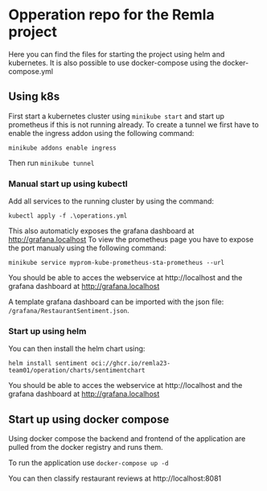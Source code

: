 # Opperation repo for the Remla project
Here you can find the files for starting the project using helm and kubernetes. It is also possible to use docker-compose using the docker-compose.yml


## Using k8s
First start a kubernetes cluster using `minikube start` and start up prometheus if this is not running already.
To create a tunnel we first have to enable the ingress addon using the following command:
```
minikube addons enable ingress
```
Then run `minikube tunnel`

### Manual start up using kubectl
Add all services to the running cluster by using the command:
```
kubectl apply -f .\operations.yml
```
This also automaticly exposes the grafana dashboard at http://grafana.localhost
To view the prometheus page you have to expose the port manualy using the following command:
```
minikube service myprom-kube-prometheus-sta-prometheus --url
```
You should be able to acces the webservice at http://localhost and the grafana dashboard at http://grafana.localhost

A template grafana dashboard can be imported with the json file: `/grafana/RestaurantSentiment.json`. 

### Start up using helm
You can then install the helm chart using:
```
helm install sentiment oci://ghcr.io/remla23-team01/operation/charts/sentimentchart
```
You should be able to acces the webservice at http://localhost and the grafana dashboard at http://grafana.localhost


## Start up using docker compose

Using docker compose the backend and frontend of the application are pulled from the docker registry and runs them.

To run the application use `docker-compose up -d`

You can then classify restaurant reviews at http://localhost:8081
